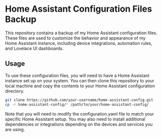 
# Home Assistant Configuration Files Backup

This repository contains a backup of my Home Assistant configuration files. These files are used to customize the behavior and appearance of my Home Assistant instance, including device integrations, automation rules, and Lovelace UI dashboards.
## Usage

To use these configuration files, you will need to have a Home Assistant instance set up on your system. You can then clone this repository to your local machine and copy the contents to your Home Assistant configuration directory.

```bash
git clone https://github.com/your-username/home-assistant-config.git
cp -r home-assistant-config/* /path/to/your/home-assistant-config/

```

Note that you will need to modify the configuration.yaml file to match your specific Home Assistant setup. You may also need to install additional dependencies or integrations depending on the devices and services you are using.